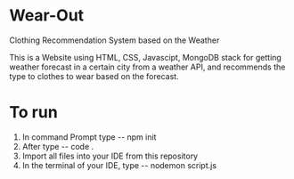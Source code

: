 # Wear-Out
Clothing Recommendation System based on the Weather 

This is a Website using HTML, CSS, Javascipt, MongoDB stack for getting weather forecast in a certain city from a weather API, and recommends the type to clothes to wear based on the forecast. 
# To run
1. In command Prompt type -- npm init
2. After type -- code .
3. Import all files into your IDE from this repository
4. In the terminal of your IDE, type -- nodemon script.js
